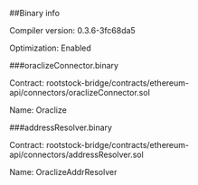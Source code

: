 ##Binary info

Compiler version: 0.3.6-3fc68da5

Optimization: Enabled


###oraclizeConnector.binary

Contract: rootstock-bridge/contracts/ethereum-api/connectors/oraclizeConnector.sol

Name: Oraclize


###addressResolver.binary

Contract: rootstock-bridge/contracts/ethereum-api/connectors/addressResolver.sol

Name: OraclizeAddrResolver
